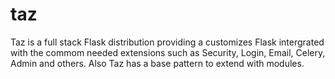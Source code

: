 taz
===

Taz is a full stack Flask distribution providing a customizes Flask intergrated with the commom needed extensions such as Security, Login, Email, Celery, Admin and others. Also Taz has a base pattern to extend with modules.
